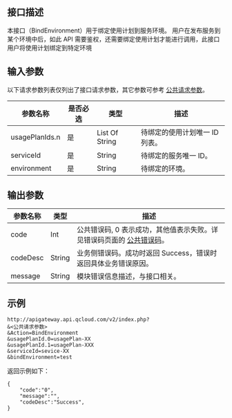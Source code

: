 ## 接口描述
本接口（BindEnvironment）用于绑定使用计划到服务环境。
用户在发布服务到某个环境中后，如此 API 需要鉴权，还需要绑定使用计划才能进行调用，此接口用户将使用计划绑定到特定环境

## 输入参数

以下请求参数列表仅列出了接口请求参数，其它参数可参考 [公共请求参数](/document/api/213/6976)。

| 参数名称           | 是否必选 | 类型             | 描述              |
| -------------- | ---- | -------------- | --------------- |
| usagePlanIds.n | 是    | List Of String | 待绑定的使用计划唯一 ID 列表。 |
| serviceId      | 是    | String         | 待绑定的服务唯一 ID。     |
| environment    | 是    | String         | 待绑定的环境。         |

## 输出参数

| 参数名称     | 类型     | 描述                                       |
| -------- | ------ | ---------------------------------------- |
| code     | Int    | 公共错误码, 0 表示成功，其他值表示失败。详见错误码页面的 <a href="/doc/api/372/%E9%94%99%E8%AF%AF%E7%A0%81#1.E3.80.81.E5.85.AC.E5.85.B1.E9.94.99.E8.AF.AF.E7.A0.81" title="公共错误码">公共错误码</a>。 |
| codeDesc | String | 业务侧错误码。成功时返回 Success，错误时返回具体业务错误原因。       |
| message  | String | 模块错误信息描述，与接口相关。                          |

## 示例 
```
http://apigateway.api.qcloud.com/v2/index.php?
&<公共请求参数>
&Action=BindEnvironment
&usagePlanId.0=usagePlan-XX
&usagePlanId.1=usagePlan-XXX
&serviceId=sevice-XX
&bindEnvironment=test
```
返回示例如下：
```
{
    "code":"0",
    "message":"",
    "codeDesc":"Success",      
}
```




